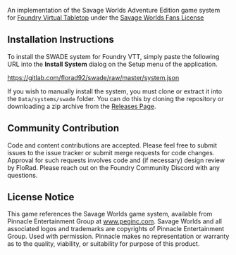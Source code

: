An implementation of the Savage Worlds Adventure Edition game system for [Foundry Virtual Tabletop](http://foundryvtt.com) under the [Savage Worlds Fans License](https://www.peginc.com/licensing/)

## Installation Instructions

To install the SWADE system for Foundry VTT, simply paste the following URL into the **Install System**
dialog on the Setup menu of the application.

https://gitlab.com/florad92/swade/raw/master/system.json

If you wish to manually install the system, you must clone or extract it into the ``Data/systems/swade`` folder. You
can do this by cloning the repository or downloading a zip archive from the
[Releases Page](https://gitlab.com/florad92/swade/-/releases).


## Community Contribution

Code and content contributions are accepted. Please feel free to submit issues to the issue tracker or submit merge
requests for code changes. Approval for such requests involves code and (if necessary) design review by FloRad. Please
reach out on the Foundry Community Discord with any questions.

## License Notice

This game references the Savage Worlds game system, available from Pinnacle Entertainment Group at www.peginc.com. Savage Worlds and all associated logos and trademarks are copyrights of Pinnacle Entertainment Group. Used with permission. Pinnacle makes no representation or warranty as to the quality, viability, or suitability for purpose of this product.
